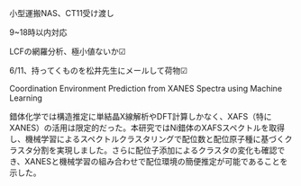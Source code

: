 

小型運搬NAS、CT11受け渡し

9~18時以内対応


LCFの網羅分析、極小値ないか☑


6/11、持ってくものを松井先生にメールして荷物☑







Coordination Environment Prediction from XANES Spectra using Machine Learning


錯体化学では構造推定に単結晶X線解析やDFT計算しかなく、XAFS（特にXANES）の活用は限定的だった。本研究ではNi錯体のXAFSスペクトルを取得し、機械学習によるスペクトルクラスタリングで配位数と配位原子種に基づくクラスタ分割を実現しました。さらに配位子添加によるクラスタの変化も確認でき、XANESと機械学習の組み合わせで配位環境の簡便推定が可能であることを示した。